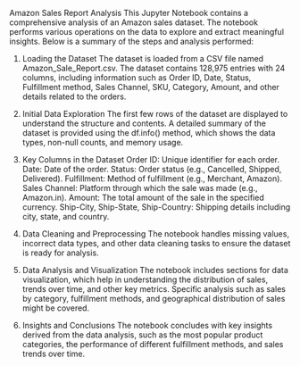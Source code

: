 Amazon Sales Report Analysis
This Jupyter Notebook contains a comprehensive analysis of an Amazon sales dataset. The notebook performs various operations on the data to explore and extract meaningful insights. Below is a summary of the steps and analysis performed:

1. Loading the Dataset
The dataset is loaded from a CSV file named Amazon_Sale_Report.csv.
The dataset contains 128,975 entries with 24 columns, including information such as Order ID, Date, Status, Fulfillment method, Sales Channel, SKU, Category, Amount, and other details related to the orders.


2. Initial Data Exploration
The first few rows of the dataset are displayed to understand the structure and contents.
A detailed summary of the dataset is provided using the df.info() method, which shows the data types, non-null counts, and memory usage.


3. Key Columns in the Dataset
Order ID: Unique identifier for each order.
Date: Date of the order.
Status: Order status (e.g., Cancelled, Shipped, Delivered).
Fulfillment: Method of fulfillment (e.g., Merchant, Amazon).
Sales Channel: Platform through which the sale was made (e.g., Amazon.in).
Amount: The total amount of the sale in the specified currency.
Ship-City, Ship-State, Ship-Country: Shipping details including city, state, and country.


4. Data Cleaning and Preprocessing
The notebook handles missing values, incorrect data types, and other data cleaning tasks to ensure the dataset is ready for analysis.


5. Data Analysis and Visualization
The notebook includes sections for data visualization, which help in understanding the distribution of sales, trends over time, and other key metrics.
Specific analysis such as sales by category, fulfillment methods, and geographical distribution of sales might be covered.


6. Insights and Conclusions
The notebook concludes with key insights derived from the data analysis, such as the most popular product categories, the performance of different fulfillment methods, and sales trends over time.
